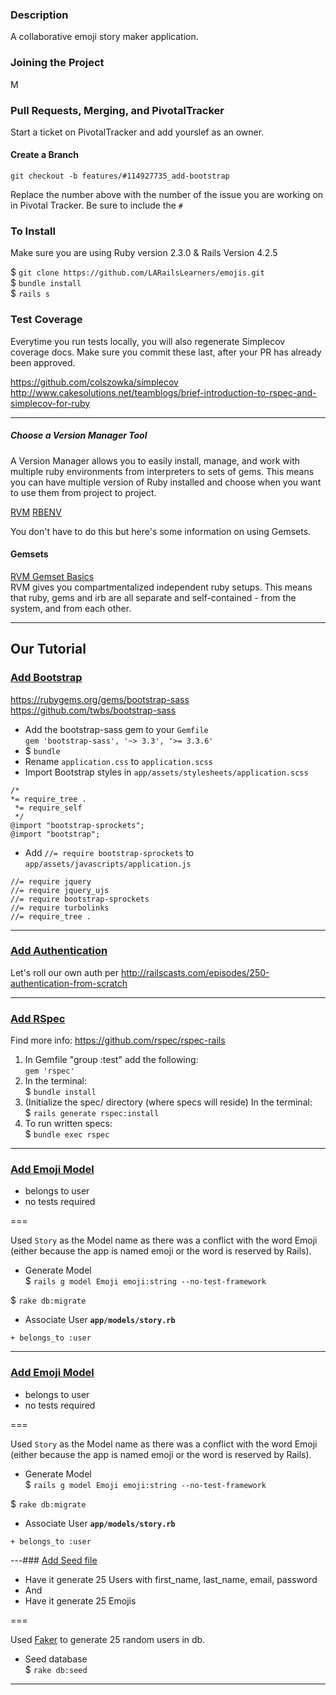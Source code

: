 ### Description

A collaborative emoji story maker application.

### Joining the Project
M
### Pull Requests, Merging, and PivotalTracker
Start a ticket on PivotalTracker and add yourslef as an owner.

#### Create a Branch 
`git checkout -b features/#114927735_add-bootstrap`  

Replace the number above with the number of the issue you are working on in Pivotal Tracker. Be sure to include the `#`

### To Install

Make sure you are using Ruby version 2.3.0 & Rails Version 4.2.5

$ `git clone https://github.com/LARailsLearners/emojis.git`  
$ `bundle install`  
$ `rails s`


### Test Coverage

Everytime you run tests locally, you will also regenerate Simplecov
coverage docs. Make sure you commit these last, after your PR has
already been approved.

https://github.com/colszowka/simplecov  
http://www.cakesolutions.net/teamblogs/brief-introduction-to-rspec-and-simplecov-for-ruby

----

##### Choose a Version Manager Tool 

A Version Manager allows you to easily install, manage, and work with multiple ruby environments from interpreters to sets of gems. This means you can have multiple version of Ruby installed and choose when you want to use them from project to project.

[RVM](https://rvm.io/)
[RBENV](https://github.com/rbenv/rbenv)

You don't have to do this but here's some information on using Gemsets.

#### Gemsets
[RVM Gemset Basics](https://rvm.io/gemsets/basics)   
RVM gives you compartmentalized independent ruby setups. This means that ruby, gems and irb are all separate and self-contained - from the system, and from each other.

---

## Our Tutorial

### [Add Bootstrap](https://www.pivotaltracker.com/story/show/114927735)

https://rubygems.org/gems/bootstrap-sass  
https://github.com/twbs/bootstrap-sass

+ Add the bootstrap-sass gem to your `Gemfile`  
`gem 'bootstrap-sass', '~> 3.3', '>= 3.3.6'`
+ $ `bundle`
+ Rename `application.css` to `application.scss`
+ Import Bootstrap styles in `app/assets/stylesheets/application.scss`
```
/*
*= require_tree .
 *= require_self
 */
@import "bootstrap-sprockets";
@import "bootstrap";
```
+ Add `//= require bootstrap-sprockets` to `app/assets/javascripts/application.js`
```
//= require jquery
//= require jquery_ujs
//= require bootstrap-sprockets
//= require turbolinks
//= require_tree .
```

--- 

### [Add Authentication](https://www.pivotaltracker.com/story/show/114927207)
Let's roll our own auth per http://railscasts.com/episodes/250-authentication-from-scratch

---

### [Add RSpec](https://www.pivotaltracker.com/story/show/114927319)

Find more info: https://github.com/rspec/rspec-rails
1) In Gemfile "group :test" add the following:  
`gem 'rspec'`
2) In the terminal:  
$ `bundle install`
3) (Initialize the spec/ directory (where specs will reside) In the terminal:  
$ `rails generate rspec:install`
4) To run written specs:  
$ `bundle exec rspec`

---

### [Add Emoji Model](https://www.pivotaltracker.com/story/show/114927259)

+ belongs to user
+ no tests required

===

Used `Story` as the Model name as there was a conflict with the word Emoji (either because the app is named emoji or the word is reserved by Rails).

+ Generate Model  
$ `rails g model Emoji emoji:string --no-test-framework`

$ `rake db:migrate`

+ Associate User
**`app/models/story.rb`**
```
+ belongs_to :user
```

---


### [Add Emoji Model](https://www.pivotaltracker.com/story/show/114927259)

+ belongs to user
+ no tests required

===

Used `Story` as the Model name as there was a conflict with the word Emoji (either because the app is named emoji or the word is reserved by Rails).

+ Generate Model  
$ `rails g model Emoji emoji:string --no-test-framework`

$ `rake db:migrate`

+ Associate User
**`app/models/story.rb`**
```
+ belongs_to :user
```

---### [Add Seed file](https://www.pivotaltracker.com/story/show/115814539)

+ Have it generate 25 Users with first_name, last_name, email, password
+ And
+ Have it generate 25 Emojis

===

Used [Faker](https://github.com/stympy/faker) to generate 25 random users in db.

+ Seed database  
$ `rake db:seed`

---